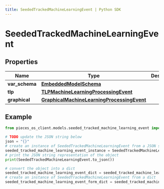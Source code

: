 ```yaml
---
title: SeededTrackedMachineLearningEvent | Python SDK
---
```


# SeededTrackedMachineLearningEvent


## Properties

Name | Type | Description | Notes
------------ | ------------- | ------------- | -------------
**var_schema** | [**EmbeddedModelSchema**](EmbeddedModelSchema) |  | [optional] 
**tlp** | [**TLPMachineLearningProcessingEvent**](TLPMachineLearningProcessingEvent) |  | [optional] 
**graphical** | [**GraphicalMachineLearningProcessingEvent**](GraphicalMachineLearningProcessingEvent) |  | [optional] 

## Example

```python
from pieces_os_client.models.seeded_tracked_machine_learning_event import SeededTrackedMachineLearningEvent

# TODO update the JSON string below
json = "{}"
# create an instance of SeededTrackedMachineLearningEvent from a JSON string
seeded_tracked_machine_learning_event_instance = SeededTrackedMachineLearningEvent.from_json(json)
# print the JSON string representation of the object
print(SeededTrackedMachineLearningEvent.to_json())

# convert the object into a dict
seeded_tracked_machine_learning_event_dict = seeded_tracked_machine_learning_event_instance.to_dict()
# create an instance of SeededTrackedMachineLearningEvent from a dict
seeded_tracked_machine_learning_event_form_dict = seeded_tracked_machine_learning_event.from_dict(seeded_tracked_machine_learning_event_dict)
```


